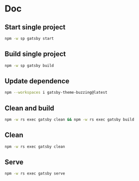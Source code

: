 # Doc

## Start single project

```bash
npm -w sp gatsby start
```

## Build single project

```bash
npm -w sp gatsby build
```

## Update dependence

```bash
npm --workspaces i gatsby-theme-buzzing@latest
```

## Clean and build

```bash
npm -w rs exec gatsby clean && npm -w rs exec gatsby build
```

## Clean

```bash
npm -w rs exec gatsby clean
```

## Serve

```bash
npm -w rs exec gatsby serve
```
